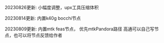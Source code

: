 20230826更新:
小幅度调整，upx工具压缩体积

20230814更新:
内置k40g bocchi节点

20230809更新:
内置mtk feas节点，
优先mtkPandora路径
高通可以自己写节点，也可以将节点反馈给作者
